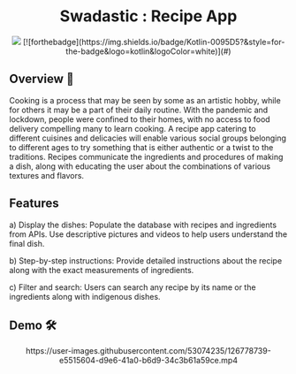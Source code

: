 <h1 align="center">Swadastic : Recipe App </h1> 

<p align="center">
  <img src="https://forthebadge.com/images/badges/built-for-android.svg">
  [![forthebadge](https://img.shields.io/badge/Kotlin-0095D5?&style=for-the-badge&logo=kotlin&logoColor=white)](#)
</p>


## Overview :memo:

Cooking is a process that may be seen by some as an artistic hobby, while for others it may be a part of their daily routine. With the pandemic and lockdown, people were confined to their homes, with no access to food delivery compelling many to learn cooking.
A recipe app catering to different cuisines and delicacies will enable various social groups belonging to different ages to try something that is either authentic or a twist to the traditions.
Recipes communicate the ingredients and procedures of making a dish, along with educating the user about the combinations of various textures and flavors.


## Features

 a) Display the dishes:
        Populate the database with recipes and ingredients from APIs. 
        Use descriptive pictures and videos to help users understand the final dish.

 b) Step-by-step instructions:
        Provide detailed instructions about the recipe along with the exact measurements of ingredients.

 c) Filter and search:
        Users can search any recipe by its name or the ingredients along with indigenous dishes.



## Demo 🛠️

<p align = "center"> 
  https://user-images.githubusercontent.com/53074235/126778739-e5515604-d9e6-41a0-b6d9-34c3b61a59ce.mp4
</p>

